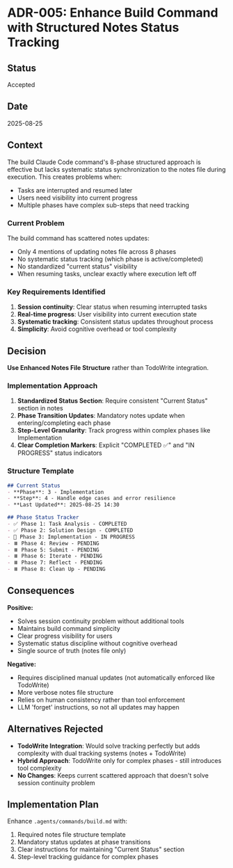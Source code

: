 # ADR-005: Enhance Build Command with Structured Notes Status Tracking

## Status
Accepted

## Date
2025-08-25

## Context

The build Claude Code command's 8-phase structured approach is effective but lacks systematic status synchronization to the notes file during execution. This creates problems when:

- Tasks are interrupted and resumed later
- Users need visibility into current progress
- Multiple phases have complex sub-steps that need tracking

### Current Problem
The build command has scattered notes updates:
- Only 4 mentions of updating notes file across 8 phases
- No systematic status tracking (which phase is active/completed)
- No standardized "current status" visibility
- When resuming tasks, unclear exactly where execution left off

### Key Requirements Identified
1. **Session continuity**: Clear status when resuming interrupted tasks
2. **Real-time progress**: User visibility into current execution state
3. **Systematic tracking**: Consistent status updates throughout process
4. **Simplicity**: Avoid cognitive overhead or tool complexity

## Decision

**Use Enhanced Notes File Structure** rather than TodoWrite integration.

### Implementation Approach
1. **Standardized Status Section**: Require consistent "Current Status" section in notes
2. **Phase Transition Updates**: Mandatory notes update when entering/completing each phase
3. **Step-Level Granularity**: Track progress within complex phases like Implementation
4. **Clear Completion Markers**: Explicit "COMPLETED ✅" and "IN PROGRESS" status indicators

### Structure Template
```markdown
## Current Status
- **Phase**: 3 - Implementation
- **Step**: 4 - Handle edge cases and error resilience
- **Last Updated**: 2025-08-25 14:30

## Phase Status Tracker
- ✅ Phase 1: Task Analysis - COMPLETED
- ✅ Phase 2: Solution Design - COMPLETED
- 🔄 Phase 3: Implementation - IN PROGRESS
- ⏸️ Phase 4: Review - PENDING
- ⏸️ Phase 5: Submit - PENDING
- ⏸️ Phase 6: Iterate - PENDING
- ⏸️ Phase 7: Reflect - PENDING
- ⏸️ Phase 8: Clean Up - PENDING
```

## Consequences

**Positive:**
- Solves session continuity problem without additional tools
- Maintains build command simplicity
- Clear progress visibility for users
- Systematic status discipline without cognitive overhead
- Single source of truth (notes file only)

**Negative:**
- Requires disciplined manual updates (not automatically enforced like TodoWrite)
- More verbose notes file structure
- Relies on human consistency rather than tool enforcement
- LLM 'forget' instructions, so not all updates may happen

## Alternatives Rejected

- **TodoWrite Integration**: Would solve tracking perfectly but adds complexity with dual tracking systems (notes + TodoWrite)
- **Hybrid Approach**: TodoWrite only for complex phases - still introduces tool complexity
- **No Changes**: Keeps current scattered approach that doesn't solve session continuity problem

## Implementation Plan

Enhance `.agents/commands/build.md` with:
1. Required notes file structure template
2. Mandatory status updates at phase transitions
3. Clear instructions for maintaining "Current Status" section
4. Step-level tracking guidance for complex phases
